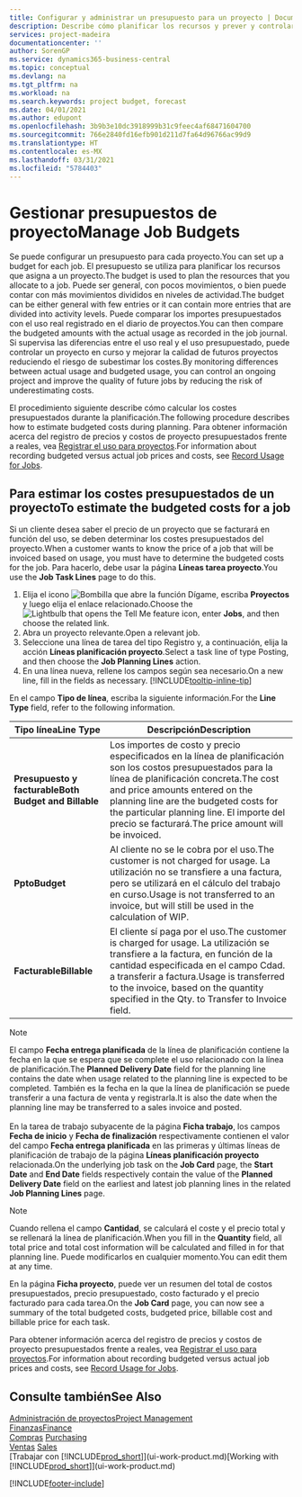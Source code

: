 ```yaml
---
title: Configurar y administrar un presupuesto para un proyecto | Documentos de Microsoft
description: Describe cómo planificar los recursos y prever y controlar los costes de un proyecto mediante la configuración de un presupuesto para cada proyecto.
services: project-madeira
documentationcenter: ''
author: SorenGP
ms.service: dynamics365-business-central
ms.topic: conceptual
ms.devlang: na
ms.tgt_pltfrm: na
ms.workload: na
ms.search.keywords: project budget, forecast
ms.date: 04/01/2021
ms.author: edupont
ms.openlocfilehash: 3b9b3e10dc3918999b31c9feec4af68471604700
ms.sourcegitcommit: 766e2840fd16efb901d211d7fa64d96766ac99d9
ms.translationtype: HT
ms.contentlocale: es-MX
ms.lasthandoff: 03/31/2021
ms.locfileid: "5784403"
---
```

# <a name="manage-job-budgets"></a><span data-ttu-id="2b919-103">Gestionar presupuestos de proyecto</span><span class="sxs-lookup"><span data-stu-id="2b919-103">Manage Job Budgets</span></span>
<span data-ttu-id="2b919-104">Se puede configurar un presupuesto para cada proyecto.</span><span class="sxs-lookup"><span data-stu-id="2b919-104">You can set up a budget for each job.</span></span> <span data-ttu-id="2b919-105">El presupuesto se utiliza para planificar los recursos que asigna a un proyecto.</span><span class="sxs-lookup"><span data-stu-id="2b919-105">The budget is used to plan the resources that you allocate to a job.</span></span> <span data-ttu-id="2b919-106">Puede ser general, con pocos movimientos, o bien puede contar con más movimientos divididos en niveles de actividad.</span><span class="sxs-lookup"><span data-stu-id="2b919-106">The budget can be either general with few entries or it can contain more entries that are divided into activity levels.</span></span> <span data-ttu-id="2b919-107">Puede comparar los importes presupuestados con el uso real registrado en el diario de proyectos.</span><span class="sxs-lookup"><span data-stu-id="2b919-107">You can then compare the budgeted amounts with the actual usage as recorded in the job journal.</span></span> <span data-ttu-id="2b919-108">Si supervisa las diferencias entre el uso real y el uso presupuestado, puede controlar un proyecto en curso y mejorar la calidad de futuros proyectos reduciendo el riesgo de subestimar los costes.</span><span class="sxs-lookup"><span data-stu-id="2b919-108">By monitoring differences between actual usage and budgeted usage, you can control an ongoing project and improve the quality of future jobs by reducing the risk of underestimating costs.</span></span>

<span data-ttu-id="2b919-109">El procedimiento siguiente describe cómo calcular los costes presupuestados durante la planificación.</span><span class="sxs-lookup"><span data-stu-id="2b919-109">The following procedure describes how to estimate budgeted costs during planning.</span></span> <span data-ttu-id="2b919-110">Para obtener información acerca del registro de precios y costos de proyecto presupuestados frente a reales, vea [Registrar el uso para proyectos](projects-how-record-job-usage.md).</span><span class="sxs-lookup"><span data-stu-id="2b919-110">For information about recording budgeted versus actual job prices and costs, see [Record Usage for Jobs](projects-how-record-job-usage.md).</span></span>  

## <a name="to-estimate-the-budgeted-costs-for-a-job"></a><a name="JobBudgetCosts"></a> <span data-ttu-id="2b919-111">Para estimar los costes presupuestados de un proyecto</span><span class="sxs-lookup"><span data-stu-id="2b919-111">To estimate the budgeted costs for a job</span></span>
<span data-ttu-id="2b919-112">Si un cliente desea saber el precio de un proyecto que se facturará en función del uso, se deben determinar los costes presupuestados del proyecto.</span><span class="sxs-lookup"><span data-stu-id="2b919-112">When a customer wants to know the price of a job that will be invoiced based on usage, you must have to determine the budgeted costs for the job.</span></span> <span data-ttu-id="2b919-113">Para hacerlo, debe usar la página **Líneas tarea proyecto**.</span><span class="sxs-lookup"><span data-stu-id="2b919-113">You use the **Job Task Lines** page to do this.</span></span>

1. <span data-ttu-id="2b919-114">Elija el icono ![Bombilla que abre la función Dígame](media/ui-search/search_small.png "Dígame qué desea hacer"), escriba **Proyectos** y luego elija el enlace relacionado.</span><span class="sxs-lookup"><span data-stu-id="2b919-114">Choose the ![Lightbulb that opens the Tell Me feature](media/ui-search/search_small.png "Tell me what you want to do") icon, enter **Jobs**, and then choose the related link.</span></span>  
2. <span data-ttu-id="2b919-115">Abra un proyecto relevante.</span><span class="sxs-lookup"><span data-stu-id="2b919-115">Open a relevant job.</span></span>
3. <span data-ttu-id="2b919-116">Seleccione una línea de tarea del tipo Registro y, a continuación, elija la acción **Líneas planificación proyecto**.</span><span class="sxs-lookup"><span data-stu-id="2b919-116">Select a task line of type Posting, and then choose the **Job Planning Lines** action.</span></span>
4. <span data-ttu-id="2b919-117">En una línea nueva, rellene los campos según sea necesario.</span><span class="sxs-lookup"><span data-stu-id="2b919-117">On a new line, fill in the fields as necessary.</span></span> [!INCLUDE[tooltip-inline-tip](includes/tooltip-inline-tip_md.md)]   

<span data-ttu-id="2b919-118">En el campo **Tipo de línea**, escriba la siguiente información.</span><span class="sxs-lookup"><span data-stu-id="2b919-118">For the **Line Type** field, refer to the following information.</span></span>  

| <span data-ttu-id="2b919-119">Tipo línea</span><span class="sxs-lookup"><span data-stu-id="2b919-119">Line Type</span></span> | <span data-ttu-id="2b919-120">Descripción</span><span class="sxs-lookup"><span data-stu-id="2b919-120">Description</span></span> |
| --- | --- |
| <span data-ttu-id="2b919-121">**Presupuesto y facturable**</span><span class="sxs-lookup"><span data-stu-id="2b919-121">**Both Budget and Billable**</span></span> |<span data-ttu-id="2b919-122">Los importes de costo y precio especificados en la línea de planificación son los costos presupuestados para la línea de planificación concreta.</span><span class="sxs-lookup"><span data-stu-id="2b919-122">The cost and price amounts entered on the planning line are the budgeted costs for the particular planning line.</span></span> <span data-ttu-id="2b919-123">El importe del precio se facturará.</span><span class="sxs-lookup"><span data-stu-id="2b919-123">The price amount will be invoiced.</span></span> |
| <span data-ttu-id="2b919-124">**Ppto**</span><span class="sxs-lookup"><span data-stu-id="2b919-124">**Budget**</span></span> |<span data-ttu-id="2b919-125">Al cliente no se le cobra por el uso.</span><span class="sxs-lookup"><span data-stu-id="2b919-125">The customer is not charged for usage.</span></span> <span data-ttu-id="2b919-126">La utilización no se transfiere a una factura, pero se utilizará en el cálculo del trabajo en curso.</span><span class="sxs-lookup"><span data-stu-id="2b919-126">Usage is not transferred to an invoice, but will still be used in the calculation of WIP.</span></span> |
| <span data-ttu-id="2b919-127">**Facturable**</span><span class="sxs-lookup"><span data-stu-id="2b919-127">**Billable**</span></span> |<span data-ttu-id="2b919-128">El cliente sí paga por el uso.</span><span class="sxs-lookup"><span data-stu-id="2b919-128">The customer is charged for usage.</span></span> <span data-ttu-id="2b919-129">La utilización se transfiere a la factura, en función de la cantidad especificada en el campo Cdad. a transferir a factura.</span><span class="sxs-lookup"><span data-stu-id="2b919-129">Usage is transferred to the invoice, based on the quantity specified in the Qty. to Transfer to Invoice field.</span></span> |

> [!NOTE]  
> <span data-ttu-id="2b919-130">El campo **Fecha entrega planificada** de la línea de planificación contiene la fecha en la que se espera que se complete el uso relacionado con la línea de planificación.</span><span class="sxs-lookup"><span data-stu-id="2b919-130">The **Planned Delivery Date** field for the planning line contains the date when usage related to the planning line is expected to be completed.</span></span> <span data-ttu-id="2b919-131">También es la fecha en la que la línea de planificación se puede transferir a una factura de venta y registrarla.</span><span class="sxs-lookup"><span data-stu-id="2b919-131">It is also the date when the planning line may be transferred to a sales invoice and posted.</span></span> <br /><br /> <span data-ttu-id="2b919-132">En la tarea de trabajo subyacente de la página **Ficha trabajo**, los campos **Fecha de inicio** y **Fecha de finalización** respectivamente contienen el valor del campo **Fecha entrega planificada** en las primeras y últimas líneas de planificación de trabajo de la página **Líneas planificación proyecto** relacionada.</span><span class="sxs-lookup"><span data-stu-id="2b919-132">On the underlying job task on the **Job Card** page, the **Start Date** and **End Date** fields respectively contain the value of the **Planned Delivery Date** field on the earliest and latest job planning lines in the related **Job Planning Lines** page.</span></span>

> [!NOTE]  
>   <span data-ttu-id="2b919-133">Cuando rellena el campo **Cantidad**, se calculará el coste y el precio total y se rellenará la línea de planificación.</span><span class="sxs-lookup"><span data-stu-id="2b919-133">When you fill in the **Quantity** field, all total price and total cost information will be calculated and filled in for that planning line.</span></span> <span data-ttu-id="2b919-134">Puede modificarlos en cualquier momento.</span><span class="sxs-lookup"><span data-stu-id="2b919-134">You can edit them at any time.</span></span>

<span data-ttu-id="2b919-135">En la página **Ficha proyecto**, puede ver un resumen del total de costos presupuestados, precio presupuestado, costo facturado y el precio facturado para cada tarea.</span><span class="sxs-lookup"><span data-stu-id="2b919-135">On the **Job Card** page, you can now see a summary of the total budgeted costs, budgeted price, billable cost and billable price for each task.</span></span>

<span data-ttu-id="2b919-136">Para obtener información acerca del registro de precios y costos de proyecto presupuestados frente a reales, vea [Registrar el uso para proyectos](projects-how-record-job-usage.md).</span><span class="sxs-lookup"><span data-stu-id="2b919-136">For information about recording budgeted versus actual job prices and costs, see [Record Usage for Jobs](projects-how-record-job-usage.md).</span></span>

## <a name="see-also"></a><span data-ttu-id="2b919-137">Consulte también</span><span class="sxs-lookup"><span data-stu-id="2b919-137">See Also</span></span>
[<span data-ttu-id="2b919-138">Administración de proyectos</span><span class="sxs-lookup"><span data-stu-id="2b919-138">Project Management</span></span>](projects-manage-projects.md)  
[<span data-ttu-id="2b919-139">Finanzas</span><span class="sxs-lookup"><span data-stu-id="2b919-139">Finance</span></span>](finance.md)  
<span data-ttu-id="2b919-140">[Compras](purchasing-manage-purchasing.md)       </span><span class="sxs-lookup"><span data-stu-id="2b919-140">[Purchasing](purchasing-manage-purchasing.md)       </span></span>  
<span data-ttu-id="2b919-141">[Ventas](sales-manage-sales.md)    </span><span class="sxs-lookup"><span data-stu-id="2b919-141">[Sales](sales-manage-sales.md)    </span></span>  
<span data-ttu-id="2b919-142">[Trabajar con [!INCLUDE[prod_short](includes/prod_short.md)]](ui-work-product.md)</span><span class="sxs-lookup"><span data-stu-id="2b919-142">[Working with [!INCLUDE[prod_short](includes/prod_short.md)]](ui-work-product.md)</span></span>  


[!INCLUDE[footer-include](includes/footer-banner.md)]
